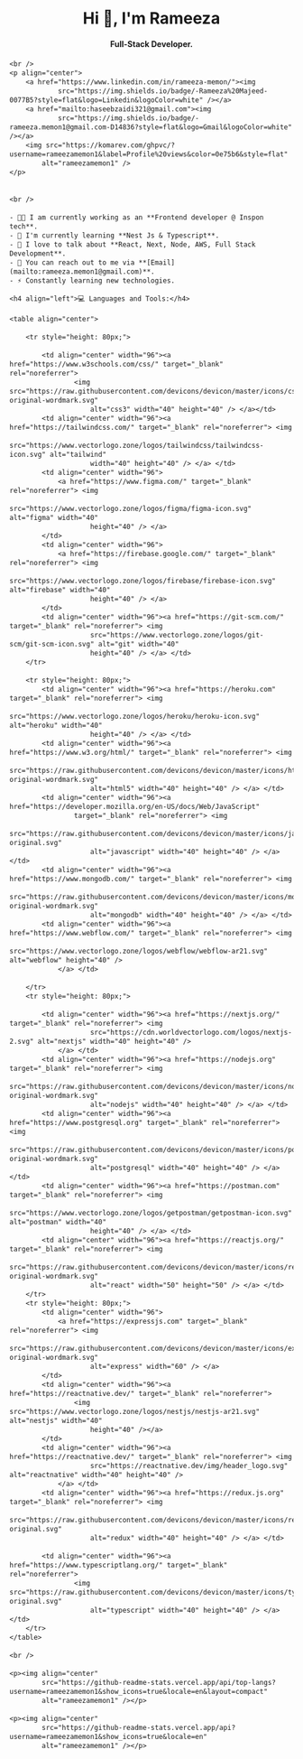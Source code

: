   <h1 align="center">Hi 👋, I'm Rameeza</h1>
    <h4 align="center">Full-Stack Developer.</h4>

    <br />
    <p align="center">
        <a href="https://www.linkedin.com/in/rameeza-memon/"><img
                src="https://img.shields.io/badge/-Rameeza%20Majeed-0077B5?style=flat&logo=Linkedin&logoColor=white" /></a>
        <a href="mailto:haseebzaidi321@gmail.com"><img
                src="https://img.shields.io/badge/-rameeza.memon1@gmail.com-D14836?style=flat&logo=Gmail&logoColor=white" /></a>
        <img src="https://komarev.com/ghpvc/?username=rameezamemon1&label=Profile%20views&color=0e75b6&style=flat"
            alt="rameezamemon1" />
    </p>


    <br />

    - 👨‍💻 I am currently working as an **Frontend developer @ Inspon tech**.
    - 🌱 I'm currently learning **Nest Js & Typescript**.
    - 💬 I love to talk about **React, Next, Node, AWS, Full Stack Development**.
    - 📩 You can reach out to me via **[Email](mailto:rameeza.memon1@gmail.com)**.
    - ⚡ Constantly learning new technologies.

    <h4 align="left">💻 Languages and Tools:</h4>

    <table align="center">

        <tr style="height: 80px;">

            <td align="center" width="96"><a href="https://www.w3schools.com/css/" target="_blank" rel="noreferrer">
                    <img src="https://raw.githubusercontent.com/devicons/devicon/master/icons/css3/css3-original-wordmark.svg"
                        alt="css3" width="40" height="40" /> </a></td>
            <td align="center" width="96"><a href="https://tailwindcss.com/" target="_blank" rel="noreferrer"> <img
                        src="https://www.vectorlogo.zone/logos/tailwindcss/tailwindcss-icon.svg" alt="tailwind"
                        width="40" height="40" /> </a> </td>
            <td align="center" width="96">
                <a href="https://www.figma.com/" target="_blank" rel="noreferrer"> <img
                        src="https://www.vectorlogo.zone/logos/figma/figma-icon.svg" alt="figma" width="40"
                        height="40" /> </a>
            </td>
            <td align="center" width="96">
                <a href="https://firebase.google.com/" target="_blank" rel="noreferrer"> <img
                        src="https://www.vectorlogo.zone/logos/firebase/firebase-icon.svg" alt="firebase" width="40"
                        height="40" /> </a>
            </td>
            <td align="center" width="96"><a href="https://git-scm.com/" target="_blank" rel="noreferrer"> <img
                        src="https://www.vectorlogo.zone/logos/git-scm/git-scm-icon.svg" alt="git" width="40"
                        height="40" /> </a> </td>
        </tr>

        <tr style="height: 80px;">
            <td align="center" width="96"><a href="https://heroku.com" target="_blank" rel="noreferrer"> <img
                        src="https://www.vectorlogo.zone/logos/heroku/heroku-icon.svg" alt="heroku" width="40"
                        height="40" /> </a> </td>
            <td align="center" width="96"><a href="https://www.w3.org/html/" target="_blank" rel="noreferrer"> <img
                        src="https://raw.githubusercontent.com/devicons/devicon/master/icons/html5/html5-original-wordmark.svg"
                        alt="html5" width="40" height="40" /> </a> </td>
            <td align="center" width="96"><a href="https://developer.mozilla.org/en-US/docs/Web/JavaScript"
                    target="_blank" rel="noreferrer"> <img
                        src="https://raw.githubusercontent.com/devicons/devicon/master/icons/javascript/javascript-original.svg"
                        alt="javascript" width="40" height="40" /> </a> </td>
            <td align="center" width="96"><a href="https://www.mongodb.com/" target="_blank" rel="noreferrer"> <img
                        src="https://raw.githubusercontent.com/devicons/devicon/master/icons/mongodb/mongodb-original-wordmark.svg"
                        alt="mongodb" width="40" height="40" /> </a> </td>
            <td align="center" width="96"><a href="https://www.webflow.com/" target="_blank" rel="noreferrer"> <img
                        src="https://www.vectorlogo.zone/logos/webflow/webflow-ar21.svg" alt="webflow" height="40" />
                </a> </td>

        </tr>
        <tr style="height: 80px;">

            <td align="center" width="96"><a href="https://nextjs.org/" target="_blank" rel="noreferrer"> <img
                        src="https://cdn.worldvectorlogo.com/logos/nextjs-2.svg" alt="nextjs" width="40" height="40" />
                </a> </td>
            <td align="center" width="96"><a href="https://nodejs.org" target="_blank" rel="noreferrer"> <img
                        src="https://raw.githubusercontent.com/devicons/devicon/master/icons/nodejs/nodejs-original-wordmark.svg"
                        alt="nodejs" width="40" height="40" /> </a> </td>
            <td align="center" width="96"><a href="https://www.postgresql.org" target="_blank" rel="noreferrer"> <img
                        src="https://raw.githubusercontent.com/devicons/devicon/master/icons/postgresql/postgresql-original-wordmark.svg"
                        alt="postgresql" width="40" height="40" /> </a> </td>
            <td align="center" width="96"><a href="https://postman.com" target="_blank" rel="noreferrer"> <img
                        src="https://www.vectorlogo.zone/logos/getpostman/getpostman-icon.svg" alt="postman" width="40"
                        height="40" /> </a> </td>
            <td align="center" width="96"><a href="https://reactjs.org/" target="_blank" rel="noreferrer"> <img
                        src="https://raw.githubusercontent.com/devicons/devicon/master/icons/react/react-original-wordmark.svg"
                        alt="react" width="50" height="50" /> </a> </td>
        </tr>
        <tr style="height: 80px;">
            <td align="center" width="96">
                <a href="https://expressjs.com" target="_blank" rel="noreferrer"> <img
                        src="https://raw.githubusercontent.com/devicons/devicon/master/icons/express/express-original-wordmark.svg"
                        alt="express" width="60" /> </a>
            </td>
            <td align="center" width="96"><a href="https://reactnative.dev/" target="_blank" rel="noreferrer">
                    <img src="https://www.vectorlogo.zone/logos/nestjs/nestjs-ar21.svg" alt="nestjs" width="40"
                        height="40" /></a>
            </td>
            <td align="center" width="96"><a href="https://reactnative.dev/" target="_blank" rel="noreferrer"> <img
                        src="https://reactnative.dev/img/header_logo.svg" alt="reactnative" width="40" height="40" />
                </a> </td>
            <td align="center" width="96"><a href="https://redux.js.org" target="_blank" rel="noreferrer"> <img
                        src="https://raw.githubusercontent.com/devicons/devicon/master/icons/redux/redux-original.svg"
                        alt="redux" width="40" height="40" /> </a> </td>

            <td align="center" width="96"><a href="https://www.typescriptlang.org/" target="_blank" rel="noreferrer">
                    <img src="https://raw.githubusercontent.com/devicons/devicon/master/icons/typescript/typescript-original.svg"
                        alt="typescript" width="40" height="40" /> </a> </td>
        </tr>
    </table>

    <br />

    <p><img align="center"
            src="https://github-readme-stats.vercel.app/api/top-langs?username=rameezamemon1&show_icons=true&locale=en&layout=compact"
            alt="rameezamemon1" /></p>

    <p><img align="center"
            src="https://github-readme-stats.vercel.app/api?username=rameezamemon1&show_icons=true&locale=en"
            alt="rameezamemon1" /></p>

